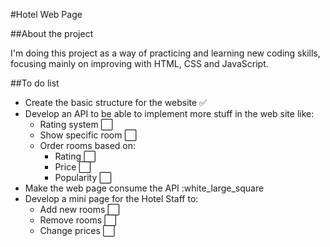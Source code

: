 #Hotel Web Page

##About the project

I'm doing this project as a way of practicing and learning new coding skills,
focusing mainly on improving with HTML, CSS and JavaScript.

##To do list

- Create the basic structure for the website ✅
- Develop an API to be able to implement more stuff in the web site like: 
    - Rating system ⬜
    - Show specific room ⬜
    - Order rooms based on:
        - Rating ⬜
        - Price ⬜
        - Popularity ⬜
- Make the web page consume the API :white_large_square
- Develop a mini page for the Hotel Staff to:
    - Add new rooms ⬜
    - Remove rooms ⬜
    - Change prices ⬜
